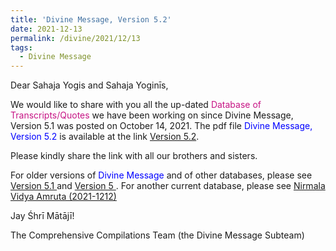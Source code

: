 ```yaml
---
title: 'Divine Message, Version 5.2'
date: 2021-12-13
permalink: /divine/2021/12/13
tags:
  - Divine Message
---
```


<p>
Dear Sahaja Yogis and Sahaja Yoginīs,  
</p>


We would like to share with you all the up-dated <font color="mediumvioletred">Database of Transcripts/Quotes</font> we have been working on since Divine Message, Version 5.1 was posted on October 14, 2021. The pdf file <font color="blue">Divine Message, Version 5.2</font> is available at the link
<a href="https://drive.google.com/file/d/1-pKA800IxqnzkEfsm6GpQ-fO9bn3otwy/view?usp=sharing">Version 5.2</a>.

<p>
Please kindly share the link with all our brothers and sisters. 
</p>

For older versions of <font color="blue">Divine Message</font> and of other databases, please see <a href="https://seven-teams.github.io/divine/2021/10/14"> Version 5.1 </a> and <a href="https://seven-teams.github.io/divine/2021/08/15"> Version 5 </a>. For another current database, please see <a href="https://drive.google.com/file/d/1FWaCLWj-SltoKhxI8Ll9xeX2988VhPJ_/view?usp=sharing">Nirmala Vidya Amruta (2021-1212)</a>

Jay Śhrī Mātājī!

The Comprehensive Compilations Team (the Divine Message Subteam)